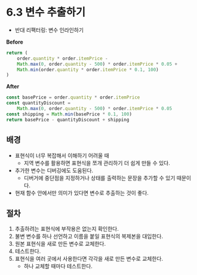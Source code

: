 # 6.3 변수 추출하기

-   반대 리팩터링: 변수 인라인하기

**Before**

```js
return (
    order.quantity * order.itemPrice -
    Math.max(0, order.quantity - 500) * order.itemPrice * 0.05 +
    Math.min(order.quantity * order.itemPrice * 0.1, 100)
)
```

**After**

```js
const basePrice = order.quantity * order.itemPrice
const quantityDiscount =
    Math.max(0, order.quantity - 500) * order.itemPrice * 0.05
const shipping = Math.min(basePrice * 0.1, 100)
return basePrice - quantityDiscount + shipping
```

## 배경

-   표현식이 너무 복잡해서 이해하기 어려울 때
    -   지역 변수를 활용하면 표현식을 쪼개 관리하기 더 쉽게 만들 수 있다.
-   추가한 변수는 디버깅에도 도움된다.
    -   디버거에 중단점을 지정하거나 상태를 출력하는 문장을 추가할 수 있기 때문이다.
-   현재 함수 안에서만 의미가 있다면 변수로 추출하는 것이 좋다.

## 절차

1. 추출하려는 표현식에 부작용은 없는지 확인한다.
2. 불변 변수를 하나 선언하고 이름을 붙일 표현식의 복제본을 대입한다.
3. 원본 표현식을 새로 만든 변수로 교체한다.
4. 테스트한다.
5. 표현식을 여러 곳에서 사용한다면 각각을 새로 만든 변수로 교체한다.
    - 하나 교체할 때마다 테스트한다.
